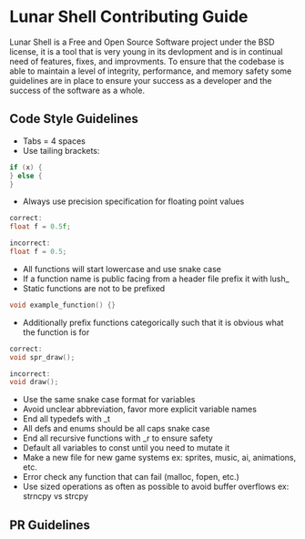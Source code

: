# Lunar Shell Contributing Guide

Lunar Shell is a Free and Open Source Software project under the BSD license, it is a tool that is very young in its devlopment and is in continual need of features, fixes, and improvments. To ensure that the codebase is able to maintain a level of integrity, performance, and memory safety some guidelines are in place to ensure your success as a developer and the success of the software as a whole.

## Code Style Guidelines

- Tabs = 4 spaces
- Use tailing brackets:
```C
if (x) {
} else {
}
```
- Always use precision specification for floating point values
```C
correct:
float f = 0.5f;

incorrect:
float f = 0.5;
```
- All functions will start lowercase and use snake case
- If a function name is public facing from a header file prefix it with lush_
- Static functions are not to be prefixed
```C
void example_function() {}
```
- Additionally prefix functions categorically such that it is obvious what the function is for
```C
correct:
void spr_draw();

incorrect:
void draw();
```
- Use the same snake case format for variables
- Avoid unclear abbreviation, favor more explicit variable names
- End all typedefs with _t
- All defs and enums should be all caps snake case
- End all recursive functions with _r to ensure safety
- Default all variables to const until you need to mutate it
- Make a new file for new game systems ex: sprites, music, ai, animations, etc.
- Error check any function that can fail (malloc, fopen, etc.)
- Use sized operations as often as possible to avoid buffer overflows ex: strncpy vs strcpy

## PR Guidelines
